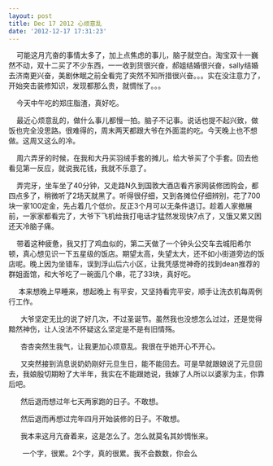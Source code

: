 ```yaml
---
layout: post
title: Dec 17 2012 心烦意乱
date: '2012-12-17 17:31:23'
---
```



    可能这月亢奋的事情太多了，加上点焦虑的事儿，脑子就空白。淘宝双十一巍然不动，双十二买了不少东西，一一收到货很兴奋，郝姐结婚很兴奋，sally结婚去济南更兴奋，美剧休眠之前全看完了突然不知所措很兴奋。。。实在没注意力了，开始突击装修知识，发现都那么贵，就惆怅了。。。

    今天中午吃的郑庄脂渣，真好吃。

    最近心烦意乱的，做什么事儿都慢一拍。脑子不记事。说话也提不起兴致，做饭也完全没思路。很难得的，周末两天都跟大爷在外面混的吃。今天晚上也不想做。这周又这么的冷。

    周六弄牙的时候，在我和大丹买羽绒手套的摊儿，给大爷买了个手套。回去他看见第一反应，就说我花钱，我就不乐意了。

    弄完牙，坐车坐了40分钟，又走路N久到国敦大酒店看齐家网装修团购会，都四点多了，稍微听了2场天就黑了。听得很仔细，又到各摊位仔细辨别，花了700块一家100定金，先占着几个低价。反正3个月可以无条件退订。趁着人家撤展前，一家家都看完了，大爷下飞机给我打电话才猛然发现快7点了，又饿又累又困还天冷脑子痛。

    带着这种疲惫，我又打了鸡血似的，第二天做了一个钟头公交车去城阳希尔顿，真心想见识一下五星级的饭店。期望太高，失望太大，还不如小街道旁边的饭店呢。晚上因为坐错车，误到浮山后六小区，让我凭感觉神奇的找到dean推荐的群姐面馆，和大爷吃了一碗面几个串，花了33块，真好吃。

     本来想晚上早睡来，想起晚上 有平安，又坚持看完平安，顺手让洗衣机每周例行工作。

      大爷坚定无比的说了好几次，不过圣诞节。虽然我也没想怎么过过，还是觉得黯然神伤，让人没法不怀疑这么坚定是不是有旧情殇。

      杏杏突然生我气，让我更加心烦意乱。我很在乎她开心不开心。

      又突然接到消息说奶奶刚好元旦生日，能不能回去。可是早就跟娘说了元旦回去，我娘殷切期盼了大半年，我实在不能跟她说，我嫁了人所以以婆家为主，你靠后吧。

      然后退而想过年七天两家跑的日子。不敢想。

      然后退而再想过完年四月开始装修的日子。不敢想。

      我本来这月亢奋着来，这是怎么了。怎么就莫名其妙惆怅来。

       一个字，很累。2个字，真的很累。我不会数数，你会么


